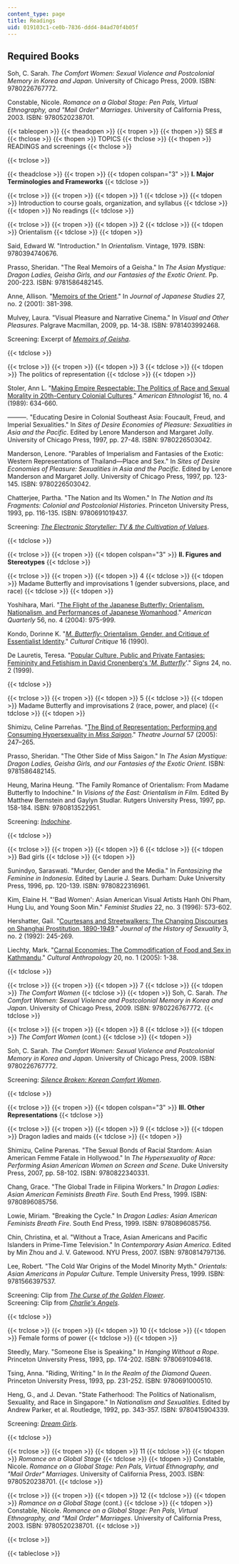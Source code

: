 ```yaml
---
content_type: page
title: Readings
uid: 019103c1-ce0b-7836-ddd4-84ad70f4b05f
---
```


Required Books
--------------

Soh, C. Sarah. _The Comfort Women: Sexual Violence and Postcolonial Memory in Korea and Japan._ University of Chicago Press, 2009. ISBN: 9780226767772.

Constable, Nicole. _Romance on a Global Stage: Pen Pals, Virtual Ethnography, and "Mail Order" Marriages_. University of California Press, 2003. ISBN: 9780520238701.

{{< tableopen >}}
{{< theadopen >}}
{{< tropen >}}
{{< thopen >}}
SES #
{{< thclose >}}
{{< thopen >}}
TOPICS
{{< thclose >}}
{{< thopen >}}
READINGS and screenings
{{< thclose >}}

{{< trclose >}}

{{< theadclose >}}
{{< tropen >}}
{{< tdopen colspan="3" >}}
**I. Major Terminologies and Frameworks**
{{< tdclose >}}

{{< trclose >}}
{{< tropen >}}
{{< tdopen >}}
1
{{< tdclose >}}
{{< tdopen >}}
Introduction to course goals, organization, and syllabus
{{< tdclose >}}
{{< tdopen >}}
No readings
{{< tdclose >}}

{{< trclose >}}
{{< tropen >}}
{{< tdopen >}}
2
{{< tdclose >}}
{{< tdopen >}}
Orientalism
{{< tdclose >}}
{{< tdopen >}}


Said, Edward W. "Introduction." In _Orientalism_. Vintage, 1979. ISBN: 9780394740676.

Prasso, Sheridan. "The Real Memoirs of a Geisha." In _The Asian Mystique: Dragon Ladies, Geisha Girls, and our Fantasies of the Exotic Orient_. Pp. 200-223. ISBN: 9781586482145.

Anne, Allison. "[Memoirs of the Orient](http://www.jstor.org/pss/3591971)." In _Journal of Japanese Studies_ 27, no. 2 (2001): 381-398.

Mulvey, Laura. "Visual Pleasure and Narrative Cinema." In _Visual and Other Pleasures_. Palgrave Macmillan, 2009, pp. 14-38. ISBN: 9781403992468.

Screening: Excerpt of [_Memoirs of Geisha_](http://www.imdb.com/title/tt0397535/).


{{< tdclose >}}

{{< trclose >}}
{{< tropen >}}
{{< tdopen >}}
3
{{< tdclose >}}
{{< tdopen >}}
The politics of representation
{{< tdclose >}}
{{< tdopen >}}


Stoler, Ann L. "[Making Empire Respectable: The Politics of Race and Sexual Morality in 20th-Century Colonial Cultures](http://www.jstor.org/pss/645114)." _American Ethnologist_ 16, no. 4 (1989): 634-660.

———. "Educating Desire in Colonial Southeast Asia: Foucault, Freud, and Imperial Sexualities." In _Sites of Desire Economies of Pleasure: Sexualities in Asia and the Pacific_. Edited by Lenore Manderson and Margaret Jolly. University of Chicago Press, 1997, pp. 27-48. ISBN: 9780226503042.

Manderson, Lenore. "Parables of Imperialism and Fantasies of the Exotic: Western Representations of Thailand—Place and Sex." In _Sites of Desire Economies of Pleasure: Sexualities in Asia and the Pacific_. Edited by Lenore Manderson and Margaret Jolly. University of Chicago Press, 1997, pp. 123-145. ISBN: 9780226503042.

Chatterjee, Partha. "The Nation and Its Women." In _The Nation and Its Fragments: Colonial and Postcolonial Histories_. Princeton University Press, 1993, pp. 116-135. ISBN: 9780691019437.

Screening: [_The_ _Electronic Storyteller: TV & the Cultivation of Values_](http://www.mediaed.org/assets/products/108/transcript_108.pdf).


{{< tdclose >}}

{{< trclose >}}
{{< tropen >}}
{{< tdopen colspan="3" >}}
**II. Figures and Stereotypes**
{{< tdclose >}}

{{< trclose >}}
{{< tropen >}}
{{< tdopen >}}
4
{{< tdclose >}}
{{< tdopen >}}
Madame Butterfly and improvisations 1 (gender subversions, place, and race)
{{< tdclose >}}
{{< tdopen >}}


Yoshihara, Mari. "[The Flight of the Japanese Butterfly: Orientalism, Nationalism, and Performances of Japanese Womanhood](http://muse.jhu.edu/article/176299)." _American Quarterly_ 56, no. 4 (2004): 975-999.

Kondo, Dorinne K. "[_M. Butterfly_: Orientalism, Gender, and Critique of Essentialist Identity](http://www.jstor.org/pss/1354343)." _Cultural Critique_ 16 (1990).

De Lauretis, Teresa. "[Popular Culture, Public and Private Fantasies: Femininity and Fetishism in David Cronenberg's '_M. Butterfly_](http://www.jstor.org/pss/3175644)'." _Signs_ 24, no. 2 (1999).


{{< tdclose >}}

{{< trclose >}}
{{< tropen >}}
{{< tdopen >}}
5
{{< tdclose >}}
{{< tdopen >}}
Madame Butterfly and improvisations 2 (race, power, and place)
{{< tdclose >}}
{{< tdopen >}}


Shimizu, Celine Parreñas. "[The Bind of Representation: Performing and Consuming Hypersexuality in _Miss Saigon_](http://www.jstor.org/pss/25069626)." _Theatre Journal_ 57 (2005): 247–265.

Prasso, Sheridan. "The Other Side of Miss Saigon." In _The Asian Mystique: Dragon Ladies, Geisha Girls, and our Fantasies of the Exotic Orient_. ISBN: 9781586482145.

Heung, Marina Heung. "The Family Romance of Orientalism: From Madame Butterfly to Indochine." In _Visions of the East: Orientalism in Film._ Edited By Matthew Bernstein and Gaylyn Studlar. Rutgers University Press, 1997, pp. 158-184. ISBN: 9780813522951.

Screening: [_Indochine_](http://www.imdb.com/title/tt0104507/).


{{< tdclose >}}

{{< trclose >}}
{{< tropen >}}
{{< tdopen >}}
6
{{< tdclose >}}
{{< tdopen >}}
Bad girls
{{< tdclose >}}
{{< tdopen >}}


Sunindyo, Saraswati. "Murder, Gender and the Media." In _Fantasizing the Feminine in Indonesia_. Edited by Laurie J. Sears. Durham: Duke University Press, 1996, pp. 120-139. ISBN: 9780822316961.

Kim, Elaine H. "'Bad Women': Asian American Visual Artists Hanh Ohi Pham, Hung Liu, and Young Soon Min." _Feminist Studies_ 22, no. 3 (1996): 573-602.

Hershatter, Gail. "[Courtesans and Streetwalkers: The Changing Discourses on Shanghai Prostitution, 1890-1949](http://www.jstor.org/pss/3704057)." _Journal of the History of Sexuality_ 3, no. 2 (1992): 245-269.

Liechty, Mark. "[Carnal Economies: The Commodification of Food and Sex in Kathmandu](http://onlinelibrary.wiley.com/doi/10.1525/can.2005.20.1.001/abstract)." _Cultural Anthropology_ 20, no. 1 (2005): 1-38.


{{< tdclose >}}

{{< trclose >}}
{{< tropen >}}
{{< tdopen >}}
7
{{< tdclose >}}
{{< tdopen >}}
_The Comfort Women_
{{< tdclose >}}
{{< tdopen >}}
Soh, C. Sarah. _The Comfort Women: Sexual Violence and Postcolonial Memory in Korea and Japan_. University of Chicago Press, 2009. ISBN: 9780226767772.
{{< tdclose >}}

{{< trclose >}}
{{< tropen >}}
{{< tdopen >}}
8
{{< tdclose >}}
{{< tdopen >}}
_The Comfort Women_ (cont.)
{{< tdclose >}}
{{< tdopen >}}


Soh, C. Sarah. _The Comfort Women: Sexual Violence and Postcolonial Memory in Korea and Japan_. University of Chicago Press, 2009. ISBN: 9780226767772.

Screening: [_Silence Broken: Korean Comfort Women_](http://www.imdb.com/title/tt0338433/).


{{< tdclose >}}

{{< trclose >}}
{{< tropen >}}
{{< tdopen colspan="3" >}}
**III. Other Representations**
{{< tdclose >}}

{{< trclose >}}
{{< tropen >}}
{{< tdopen >}}
9
{{< tdclose >}}
{{< tdopen >}}
Dragon ladies and maids
{{< tdclose >}}
{{< tdopen >}}


Shimizu, Celine Parenas. "The Sexual Bonds of Racial Stardom: Asian American Femme Fatale in Hollywood." In _The Hypersexuality of Race: Performing Asian American Women on Screen and Scene_. Duke University Press, 2007, pp. 58-102. ISBN: 9780822340331.

Chang, Grace. "The Global Trade in Filipina Workers." In _Dragon Ladies: Asian American Feminists Breath Fire_. South End Press, 1999. ISBN: 9780896085756.

Lowie, Miriam. "Breaking the Cycle." In _Dragon Ladies: Asian American Feminists Breath Fire_. South End Press, 1999. ISBN: 9780896085756.

Chin, Christina, et al. "Without a Trace, Asian Americans and Pacific Islanders in Prime-Time Television." In _Contemporary Asian America_. Edited by Min Zhou and J. V. Gatewood. NYU Press, 2007. ISBN: 9780814797136.

Lee, Robert. "The Cold War Origins of the Model Minority Myth." _Orientals: Asian Americans in Popular Culture_. Temple University Press, 1999. ISBN: 9781566397537.

Screening: Clip from [_The Curse of the Golden Flower_](http://www.imdb.com/title/tt0473444/).  
Screening: Clip from [_Charlie's Angels_](http://www.imdb.com/title/tt0160127/).


{{< tdclose >}}

{{< trclose >}}
{{< tropen >}}
{{< tdopen >}}
10
{{< tdclose >}}
{{< tdopen >}}
Female forms of power
{{< tdclose >}}
{{< tdopen >}}


Steedly, Mary. "Someone Else is Speaking." In _Hanging Without a Rope_. Princeton University Press, 1993, pp. 174-202. ISBN: 9780691094618.

Tsing, Anna. "Riding, Writing." In _In the Realm of the Diamond Queen_. Princeton University Press, 1993, pp. 231-252. ISBN: 9780691000510.

Heng, G., and J. Devan. "State Fatherhood: The Politics of Nationalism, Sexuality, and Race in Singapore." In _Nationalism and Sexualities_. Edited by Andrew Parker, et al. Routledge, 1992, pp. 343-357. ISBN: 9780415904339.

Screening: [_Dream Girls_](http://www.imdb.com/title/tt0109664/).


{{< tdclose >}}

{{< trclose >}}
{{< tropen >}}
{{< tdopen >}}
11
{{< tdclose >}}
{{< tdopen >}}
_Romance on a Global Stage_
{{< tdclose >}}
{{< tdopen >}}
Constable, Nicole. _Romance on a Global Stage: Pen Pals, Virtual Ethnography, and "Mail Order" Marriages_. University of California Press, 2003. ISBN: 9780520238701.
{{< tdclose >}}

{{< trclose >}}
{{< tropen >}}
{{< tdopen >}}
12
{{< tdclose >}}
{{< tdopen >}}
_Romance on a Global Stage_ (cont.)
{{< tdclose >}}
{{< tdopen >}}
Constable, Nicole. _Romance on a Global Stage: Pen Pals, Virtual Ethnography, and "Mail Order" Marriages_. University of California Press, 2003. ISBN: 9780520238701.
{{< tdclose >}}

{{< trclose >}}

{{< tableclose >}}
